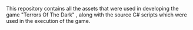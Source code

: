 This repository contains all the assets that were used in developing the game "Terrors Of The Dark" , along with the source C# scripts which were used in the execution of the game.
